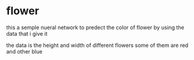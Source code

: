 # flower

this a semple nueral network to predect the color of flower by using the data that i give it

the data is the height and width of different flowers some of them are red and other blue

